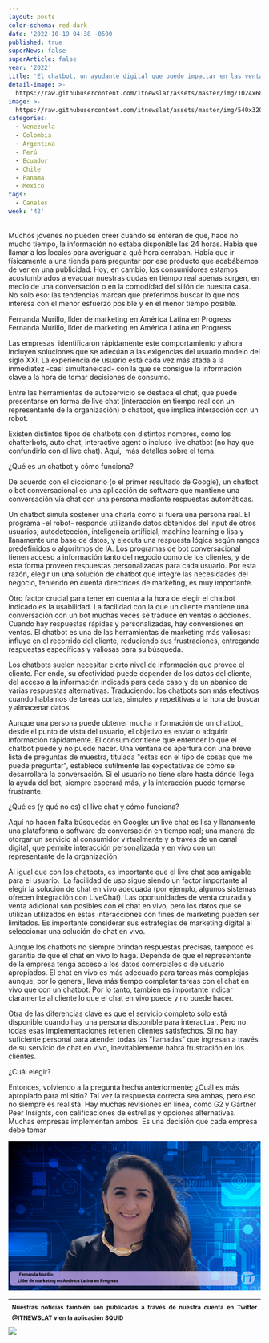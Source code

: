 ```yaml
---
layout: posts
color-schema: red-dark
date: '2022-10-19 04:38 -0500'
published: true
superNews: false
superArticle: false
year: '2022'
title: 'El chatbot, un ayudante digital que puede impactar en las ventas'
detail-image: >-
  https://raw.githubusercontent.com/itnewslat/assets/master/img/1024x680/Fernanda-Murillo-g.jpg
image: >-
  https://raw.githubusercontent.com/itnewslat/assets/master/img/540x320/Fernanda-Murillo-p.jpg
categories:
  - Venezuela
  - Colombia
  - Argentina
  - Perú
  - Ecuador
  - Chile
  - Panama
  - Mexico
tags:
  - Canales
week: '42'
---
```

Muchos jóvenes no pueden creer cuando se enteran de que, hace no mucho tiempo, la información no estaba disponible las 24 horas. Había que llamar a los locales para averiguar a qué hora cerraban. Había que ir físicamente a una tienda para preguntar por ese producto que acabábamos de ver en una publicidad. Hoy, en cambio, los consumidores estamos acostumbrados a evacuar nuestras dudas en tiempo real apenas surgen, en medio de una conversación o en la comodidad del sillón de nuestra casa. No solo eso: las tendencias marcan que preferimos buscar lo que nos interesa con el menor esfuerzo posible y en el menor tiempo posible.
 
Fernanda Murillo, líder de marketing en América Latina en Progress
Fernanda Murillo, líder de marketing en América Latina en Progress
 
Las empresas ​ identificaron rápidamente este comportamiento y ahora incluyen soluciones que se adecúan a las exigencias del usuario modelo del siglo XXI. La experiencia de usuario está cada vez más atada a la inmediatez -casi simultaneidad- con la que se consigue la información clave a la hora de tomar decisiones de consumo.
 
Entre las herramientas de autoservicio se destaca el chat, que puede presentarse en forma de live chat (interacción en tiempo real con un representante de la organización) o chatbot, que implica interacción con un robot.
 
Existen distintos tipos de chatbots con distintos nombres, como los chatterbots, auto chat, interactive agent o incluso live chatbot (no hay que confundirlo con el live chat). Aquí, ​ más detalles sobre el ​ tema.
 
¿Qué es un chatbot y cómo funciona?
 
De acuerdo con el diccionario (o el primer resultado de Google), un chatbot o bot conversacional es una aplicación de software que mantiene una conversación vía chat con una persona mediante respuestas automàticas.
 
Un chatbot simula sostener una charla como si fuera una persona real. El programa -el robot- responde utilizando datos obtenidos del input de otros usuarios, autodetección, inteligencia artificial, machine learning o lisa y llanamente una base de datos, y ejecuta una respuesta lógica según rangos predefinidos o algoritmos de IA. Los programas de bot conversacional tienen acceso a información tanto del negocio como de los clientes, y de esta forma proveen respuestas personalizadas para cada usuario. Por esta razón, elegir un una solución de chatbot que integre las necesidades del negocio, teniendo en cuenta directrices de marketing, es muy importante.
 
Otro factor crucial para tener en cuenta a la hora de elegir el chatbot indicado es la usabilidad. La facilidad con la que un cliente mantiene una conversación con un bot muchas veces se traduce en ventas o acciones. Cuando hay respuestas rápidas y personalizadas, hay conversiones en ventas. El chatbot es una de las herramientas de marketing más valiosas: influye en el recorrido del cliente, reduciendo sus frustraciones, entregando respuestas específicas y valiosas para su búsqueda.
 
Los chatbots suelen necesitar cierto nivel de información que provee el cliente. Por ende, su efectividad puede depender de los datos del cliente, del acceso a la información indicada para cada caso y de un abanico de varias respuestas alternativas. Traduciendo: los chatbots son más efectivos cuando hablamos de tareas cortas, simples y repetitivas a la hora de buscar y almacenar datos.
 
Aunque una persona puede obtener mucha información de un chatbot, desde el punto de vista del usuario, el objetivo es enviar o adquirir información rápidamente. El consumidor tiene que entender lo que el chatbot puede y no puede hacer. Una ventana de apertura con una breve lista de preguntas de muestra, titulada "estas son el tipo de cosas que me puede preguntar", establece sutilmente las expectativas de cómo se desarrollará la conversación. Si el usuario no tiene claro hasta dónde llega la ayuda del bot, siempre esperará más, y la interacción puede tornarse frustrante.
 
¿Qué es (y qué no es) el live chat y cómo funciona?
 
Aquí no hacen falta búsquedas en Google: un live chat es lisa y llanamente una plataforma o software de conversación en tiempo real; una manera de otorgar un servicio al consumidor virtualmente y a través de un canal digital, que permite interacción personalizada y en vivo con un representante de la organización.
 
Al igual que con los chatbots, es importante que el live chat sea amigable para el usuario. ​ La facilidad de uso sigue siendo un factor importante al elegir la solución de chat en vivo adecuada (por ejemplo, algunos sistemas ofrecen integración con LiveChat). Las oportunidades de venta cruzada y venta adicional son posibles con el chat en vivo, pero los datos que se utilizan utilizados en estas interacciones con fines de marketing pueden ser limitados. Es importante considerar sus estrategias de marketing digital al seleccionar una solución de chat en vivo.
 
Aunque los chatbots no siempre brindan respuestas precisas, tampoco es garantía de que el chat en vivo lo haga. Depende de que el representante de la empresa tenga acceso a los datos comerciales o de usuario apropiados. El chat en vivo es más adecuado para tareas más complejas aunque, por lo general, lleva más tiempo completar tareas con el chat en vivo que con un chatbot. Por lo tanto, también es importante indicar claramente al cliente lo que el chat en vivo puede y no puede hacer.
 
Otra de las diferencias clave es que el servicio completo sólo está disponible cuando hay una persona disponible para interactuar. Pero no todas esas implementaciones retienen clientes satisfechos. Si no hay suficiente personal para atender todas las "llamadas" que ingresan a través de su servicio de chat en vivo, inevitablemente habrá frustración en los clientes.
 
¿Cuál elegir?
 
Entonces, volviendo a la pregunta hecha anteriormente; ¿Cuál es más apropiado para mi sitio? Tal vez la respuesta correcta sea ambas, pero eso no siempre es realista. Hay muchas revisiones en línea, como G2 y Gartner Peer Insights, con calificaciones de estrellas y opciones alternativas. Muchas empresas implementan ambos. Es una decisión que cada empresa debe tomar

![](https://raw.githubusercontent.com/itnewslat/assets/master/img/540x320/Fernanda-Murillo-p.jpg)

<table style="height: 42px;" width="569">
<tbody>
<tr>
<td style="text-align: justify;"><sub><strong>Nuestras noticias también son publicadas a través de nuestra cuenta en Twitter <a href="https://twitter.com/itnewslat?lang=es">@ITNEWSLAT</a> y en la aplicación <a href="https://squidapp.co/en/">SQUID</a></strong></sub></td>
</tr>
</tbody>
</table>

<img src="https://tracker.metricool.com/c3po.jpg?hash=56f88a41e39ab42c063cc51676587a04"/>